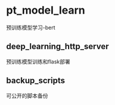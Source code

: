 # pt_model_learn
预训练模型学习-bert
## deep_learning_http_server
预训练模型训练和flask部署
## backup_scripts
可公开的脚本备份